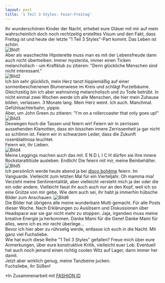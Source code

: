 ```yaml
---
layout: post
title: '1 Teil 3 Styles: Feier-Freitag'
---
```


Ihr wunderschönen Kinder der Nacht, erhebet eure Gläser mit mir auf mein wahrscheinlich doch noch rechtzeitig erstelltes Visum und den Fakt, dass Freitag ist und heute der letzte "1 Teil 3 Styles"-Part kommt. Das Leben ist schön.   
![Bild1](https://farm6.staticflickr.com/5513/14252883185_c9ee8c4dde_c.jpg)  
Aber als waschechte Hipsterette muss man es mit der Lebensfreude dann auch nicht übertreiben. Immer mysteriös, immer einen Ticken melancholisch - um Kraftklub zu zitieren: "Denn glückliche Menschen sind nicht interessant."  
![Bild2](https://farm6.staticflickr.com/5493/14252520534_4a6d4fc844_c.jpg)  
Ich bin sehr glücklich, mein Herz tanzt hippiemäßig auf einer sonnenbeschienenen Blumenwiese im Kreis und schlägt Purzelbäume. Gleichzeitig bin ich aber wahnsinnig melancholisch und zu Tode betrübt. In nicht einmal zwei Wochen werde ich alle Menschen, die hier mein Zuhause bilden, verlassen. 3 Monate lang. Mein Herz weint. Ich auch. Manchmal.  
Gefühlsachterbahn, yippie.  
Aber, um John Green zu zitieren: "I'm on a rollercoaster that only goes up!"  
![Bild3](https://farm3.staticflickr.com/2904/14249635781_db142216ba_c.jpg)  
Deswegen hoch die Tassen und feiern wir! Feiern wir in zerrissen aussehenden Klamotten, dass ein bisschen innere Zerrissenheit ja gar nicht so schlimm ist. Feiern wir in schwarzem Leder, dass die Zukunft rosenblattrosa leuchtet.  
Feiern wir, ihr Lieben.  
![Bild4](https://farm6.staticflickr.com/5516/14252943045_02bd81a0c1_c.jpg)  
Meine Leggings machen auch das mit. E N D L I C H dürfen sie ihre innere Rockstarattitüde ausleben. Endlich! Die feiern mit mir, meine Beinbehälter.
![Bild5](https://farm6.staticflickr.com/5531/14066367067_ddf227ac4b_c.jpg)  
Ich persönlich werde heute abend ja bei [disco bohème](https://www.facebook.com/events/444327879033665/) feiern. Im Vanguarde. Vielleicht zum letzten Mal für ein Vierteljahr. Oh mamma mia! Verzieht meine Sentimentalität, aber vielleicht versteht mich ja der oder die ein oder andere. Vielleicht fasst ihr auch auch nur an den Kopf, weil ich so eine Grütze von mir gebe. Wie dem auch sei, ihr habt ja immerhin hübsche Bilder zum Anschauen.
![Bild6](https://farm3.staticflickr.com/2938/14066232699_0ab695dfcc_c.jpg)    
Die Bilder hat übrigens alle meine wunderbare Mutti gemacht. Für alle Posts dieser Woche. Nach Erklärungen zu Auslösern und Diskussionen über Headspace war sie gar nicht mehr zu stoppen. Jaja, irgendwo muss meine kreative Energie ja herkommen. Danke Mami für die Gene! Danke Mami für alles, wenn ich es mir recht überlege...  
Bevor ich hier aber zu rührselig werde, entlasse ich euch in die Nacht. Mit ganz viel Fuchsliebe.  
Wie hat euch diese Reihe "1 Teil 3 Styles" gefallen? Freue mich über eure Anmerkungen, über eure konstruktive Kritik, vielleicht euer Lob. Eventuell hat auch noch jemand einen richtig coolen Witz auf Lager, dann immer her damit.  
Jetzt aber wirklich genug, meine Tanzbeine jucken.  
Fuchsliebe, ihr Süßen!



*In Zusammenarbeit mit [FASHION ID](http://www.fashionid.de/)